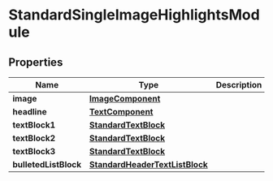 # StandardSingleImageHighlightsModule

## Properties
Name | Type | Description | Notes
------------ | ------------- | ------------- | -------------
**image** | [**ImageComponent**](ImageComponent.md) |  |  [optional]
**headline** | [**TextComponent**](TextComponent.md) |  |  [optional]
**textBlock1** | [**StandardTextBlock**](StandardTextBlock.md) |  |  [optional]
**textBlock2** | [**StandardTextBlock**](StandardTextBlock.md) |  |  [optional]
**textBlock3** | [**StandardTextBlock**](StandardTextBlock.md) |  |  [optional]
**bulletedListBlock** | [**StandardHeaderTextListBlock**](StandardHeaderTextListBlock.md) |  |  [optional]
